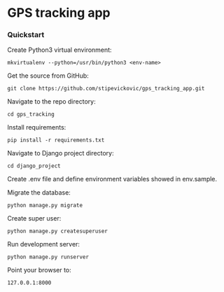 # GPS tracking app


### Quickstart

Create Python3 virtual environment:

    mkvirtualenv --python=/usr/bin/python3 <env-name>

Get the source from GitHub:

    git clone https://github.com/stipevickovic/gps_tracking_app.git

Navigate to the repo directory:

    cd gps_tracking

Install requirements:

    pip install -r requirements.txt

Navigate to Django project directory:

    cd django_project

Create .env file and define environment variables showed in env.sample.

Migrate the database:

    python manage.py migrate

Create super user:

    python manage.py createsuperuser

Run development server:

    python manage.py runserver

Point your browser to:

    127.0.0.1:8000
